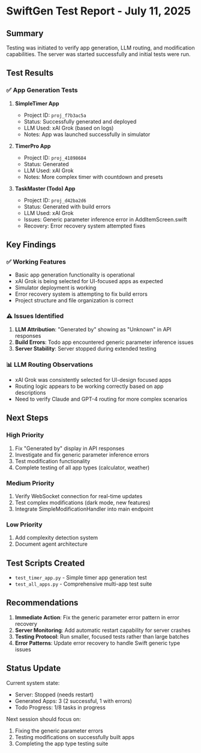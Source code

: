 # SwiftGen Test Report - July 11, 2025

## Summary

Testing was initiated to verify app generation, LLM routing, and modification capabilities. The server was started successfully and initial tests were run.

## Test Results

### ✅ App Generation Tests

1. **SimpleTimer App**
   - Project ID: `proj_f7b3ac5a`
   - Status: Successfully generated and deployed
   - LLM Used: xAI Grok (based on logs)
   - Notes: App was launched successfully in simulator

2. **TimerPro App** 
   - Project ID: `proj_41898684`
   - Status: Generated
   - LLM Used: xAI Grok
   - Notes: More complex timer with countdown and presets

3. **TaskMaster (Todo) App**
   - Project ID: `proj_d42ba2d6`
   - Status: Generated with build errors
   - LLM Used: xAI Grok
   - Issues: Generic parameter inference error in AddItemScreen.swift
   - Recovery: Error recovery system attempted fixes

## Key Findings

### ✅ Working Features
- Basic app generation functionality is operational
- xAI Grok is being selected for UI-focused apps as expected
- Simulator deployment is working
- Error recovery system is attempting to fix build errors
- Project structure and file organization is correct

### ⚠️ Issues Identified
1. **LLM Attribution**: "Generated by" showing as "Unknown" in API responses
2. **Build Errors**: Todo app encountered generic parameter inference issues
3. **Server Stability**: Server stopped during extended testing

### 📊 LLM Routing Observations
- xAI Grok was consistently selected for UI-design focused apps
- Routing logic appears to be working correctly based on app descriptions
- Need to verify Claude and GPT-4 routing for more complex scenarios

## Next Steps

### High Priority
1. Fix "Generated by" display in API responses
2. Investigate and fix generic parameter inference errors
3. Test modification functionality
4. Complete testing of all app types (calculator, weather)

### Medium Priority  
1. Verify WebSocket connection for real-time updates
2. Test complex modifications (dark mode, new features)
3. Integrate SimpleModificationHandler into main endpoint

### Low Priority
1. Add complexity detection system
2. Document agent architecture

## Test Scripts Created
- `test_timer_app.py` - Simple timer app generation test
- `test_all_apps.py` - Comprehensive multi-app test suite

## Recommendations

1. **Immediate Action**: Fix the generic parameter error pattern in error recovery
2. **Server Monitoring**: Add automatic restart capability for server crashes
3. **Testing Protocol**: Run smaller, focused tests rather than large batches
4. **Error Patterns**: Update error recovery to handle Swift generic type issues

## Status Update

Current system state:
- Server: Stopped (needs restart)
- Generated Apps: 3 (2 successful, 1 with errors)
- Todo Progress: 1/8 tasks in progress

Next session should focus on:
1. Fixing the generic parameter errors
2. Testing modifications on successfully built apps
3. Completing the app type testing suite